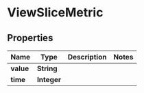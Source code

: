 
# ViewSliceMetric

## Properties
Name | Type | Description | Notes
------------ | ------------- | ------------- | -------------
**value** | **String** |  | 
**time** | **Integer** |  | 



